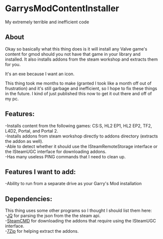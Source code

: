 # GarrysModContentInstaller
My extremely terrible and inefficient code
## About
Okay so basically what this thing does is it will install any Valve game's content for gmod should you not have that game in your library and installed. It also installs addons from the steam workshop and extracts them for you.

It's an exe because I want an icon.

This thing took me months to make (granted I took like a month off out of frustration) and it's still garbage and inefficient, so I hope to fix these things in the future. I kind of just published this now to get it out there and off of my pc.
## Features:<br>
-Installs content from the following games: CS:S, HL2 EP1, HL2 EP2, TF2, L4D2, Portal, and Portal 2.<br>
-Installs addons from steam workshop directly to addons directory (extracts the addon as well).<br>
-Able to detect whether it should use the ISteamRemoteStorage interface or the ISteamUGC interface for downloading addons.<br>
-Has many useless PING commands that I need to clean up.
## Features I want to add:<br>
-Ability to run from a separate drive as your Garry's Mod installation
## Dependencies:<br>
This thing uses some other programs so I thought I should list them here:<br>
-[JQ](https://stedolan.github.io/jq/) for parsing the json from the the steam api.<br>
-[SteamCMD](https://developer.valvesoftware.com/wiki/SteamCMD) for downloading the addons that require using the ISteamUGC interface.<br>
-[7Zip](https://www.7-zip.org/) for helping extract the addons.
